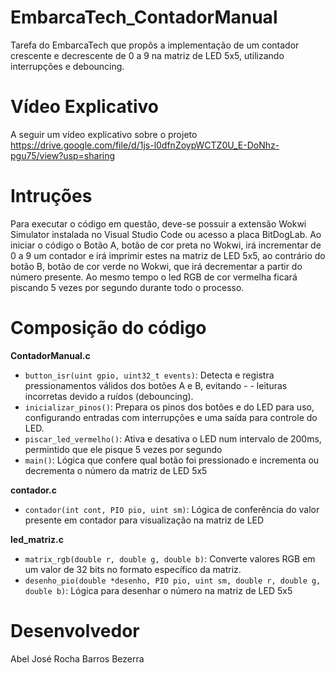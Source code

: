 # EmbarcaTech_ContadorManual
Tarefa do EmbarcaTech que propôs a implementação de um contador crescente e decrescente de 0 a 9 na matriz de LED 5x5, utilizando interrupções e debouncing.

# Vídeo Explicativo
A seguir um vídeo explicativo sobre o projeto 
https://drive.google.com/file/d/1js-l0dfnZoypWCTZ0U_E-DoNhz-pgu75/view?usp=sharing

# Intruções
Para executar o código em questão, deve-se possuir a extensão Wokwi Simulator instalada no Visual Studio Code ou acesso a placa BitDogLab.
Ao iniciar o código o Botão A, botão de cor preta no Wokwi, irá incrementar de 0 a 9 um contador e irá imprimir estes na matriz de LED 5x5, ao contrário do botão B, botão de cor verde no Wokwi, que irá decrementar a partir do número presente. Ao mesmo tempo o led RGB de cor vermelha ficará piscando 5 vezes por segundo durante todo o processo.

# Composição do código
**ContadorManual.c**
- `button_isr(uint gpio, uint32_t events)`: Detecta e registra pressionamentos válidos dos botões A e B, evitando - - leituras incorretas devido a ruídos (debouncing).
- `inicializar_pinos()`: Prepara os pinos dos botões e do LED para uso, configurando entradas com interrupções e uma saída para controle do LED.
- `piscar_led_vermelho()`: Ativa e desativa o LED num intervalo de 200ms, permintido que ele pisque 5 vezes por segundo
- `main()`: Lógica que confere qual botão foi pressionado e incrementa ou decrementa o número da matriz de LED 5x5

**contador.c**
- `contador(int cont, PIO pio, uint sm)`: Lógica de conferência do valor presente em contador para visualização na matriz de LED

**led_matriz.c**
- `matrix_rgb(double r, double g, double b)`: Converte valores RGB em um valor de 32 bits no formato específico da matriz.
- `desenho_pio(double *desenho, PIO pio, uint sm, double r, double g, double b)`: Lógica para desenhar o número na matriz de LED 5x5

# Desenvolvedor
Abel José Rocha Barros Bezerra
